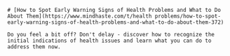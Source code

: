 
    # [How to Spot Early Warning Signs of Health Problems and What to Do About Them](https://www.mindhaste.com/t/health problems/how-to-spot-early-warning-signs-of-health-problems-and-what-to-do-about-them-372)

    Do you feel a bit off? Don't delay - discover how to recognize the initial indications of health issues and learn what you can do to address them now.
    
